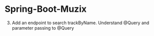 # Spring-Boot-Muzix

3. Add an endpoint to search trackByName. Understand @Query and parameter passing to
@Query
